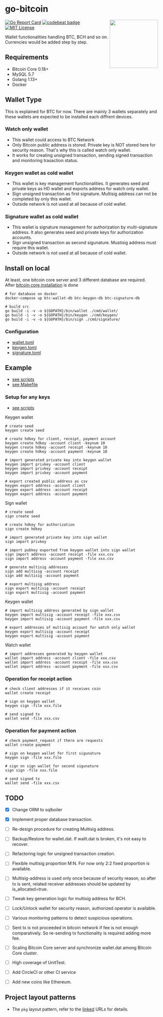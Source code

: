 # go-bitcoin

<img align="right" width="159px" src="https://raw.githubusercontent.com/hiromaily/go-bitcoin/master/images/bitcoin-img.svg?sanitize=true">

[![Go Report Card](https://goreportcard.com/badge/github.com/hiromaily/go-bitcoin)](https://goreportcard.com/report/github.com/hiromaily/go-bitcoin)
[![codebeat badge](https://codebeat.co/badges/792a7c07-2352-4b7e-8083-0a323368b26f)](https://codebeat.co/projects/github-com-hiromaily-go-bitcoin-master)
[![MIT License](http://img.shields.io/badge/license-MIT-blue.svg?style=flat)](https://raw.githubusercontent.com/hiromaily/go-gin-wrapper/master/LICENSE)

Wallet functionalities handling BTC, BCH and so on. Currencies would be added step by step.

## Requirements
- Bitcoin Core 0.18+
- MySQL 5.7
- Golang 1.13+
- Docker

## Wallet Type
This is explained for BTC for now.
There are mainly 3 wallets separately and these wallets are expected to be installed each diffrent devices.

### Watch only wallet
- This wallet could access to BTC Network
- Only Bitcoin public address is stored. Private key is NOT stored here for security reason. That's why this is called watch only wallet.
- It works for creating unsigned transaction, sending signed transaction and monitoring trasaction status.

### Keygen wallet as cold wallet
- This wallet is key management functionalities. It generates seed and private keys as HD wallet and exports address for watch only wallet.
- Sign unsigned transaction as first signature. Multisig address can not be completed by only this wallet.
- Outside network is not used at all because of cold wallet.

### Signature wallet as cold wallet
- This wallet is signature management for authorization by multi-signature address. It also generates seed and private keys for authorization accounts.
- Sign unsigned transaction as second sigunature. Mustisig address must require this wallet.
- Outside network is not used at all because of cold wallet.


## Install on local
At least, one bitcoin core server and 3 different database are required.  
After [bitcoin core installation](https://github.com/bitcoin/bitcoin/blob/master/doc/build-osx.md) is done
```
# for database on docker
docker-compose up btc-wallet-db btc-keygen-db btc-signature-db

# build src
go build -i -v -o ${GOPATH}/bin/wallet ./cmd/wallet/
go build -i -v -o ${GOPATH}/bin/keygen ./cmd/keygen/
go build -i -v -o ${GOPATH}/bin/sign ./cmd/signature/
```

### Configuration
- [wallet.toml](https://github.com/hiromaily/go-bitcoin/blob/master/data/config/btc/wallet.toml)
- [keygen.toml](https://github.com/hiromaily/go-bitcoin/blob/master/data/config/btc/keygen.toml)
- [signature.toml](https://github.com/hiromaily/go-bitcoin/blob/master/data/config/btc/signature.toml)

## Example
- [see scripts](https://github.com/hiromaily/go-bitcoin/tree/master/scripts/operation)
- [see Makefile](https://github.com/hiromaily/go-bitcoin/blob/master/Makefile)

### Setup for any keys
- [see scripts](https://github.com/hiromaily/go-bitcoin/blob/master/scripts/operation/generate-key-local.sh)

Keygen wallet
```
# create seed
keygen create seed

# create hdkey for client, receipt, payment account
keygen create hdkey -account client -keynum 10
keygen create hdkey -account receipt -keynum 10
keygen create hdkey -account payment -keynum 10

# import generated private key into keygen wallet
keygen import privkey -account client
keygen import privkey -account receipt
keygen import privkey -account payment

# export created public address as csv
keygen export address -account client
keygen export address -account receipt
keygen export address -account payment
```

Sign wallet
```
# create seed
sign create seed

# create hdkey for authorization
sign create hdkey

# import generated private key into sign wallet
sign import privkey

# import pubkey exported from keygen wallet into sign wallet
sign import address -account receipt -file xxx.csv
sign import address -account payment -file xxx.csv

# generate multisig addresses
sign add multisig -account receipt
sign add multisig -account payment

# export multisig address
sign export multisig -account receipt
sign export multisig -account payment
```

Keygen wallet
```
# import multisig address generated by sign wallet
keygen import multisig -account receipt -file xxx.csv
keygen import multisig -account payment -file xxx.csv

# export addresses of multisig account for watch only wallet
keygen export multisig -account receipt
keygen export multisig -account payment
```

Watch wallet
```
# import addresses generated by keygen wallet
wallet import address -account client -file xxx.csv
wallet import address -account receipt -file xxx.csv
wallet import address -account payment -file xxx.csv
```

### Operation for receipt action
```
# check client addresses if it receives coin
wallet create receipt

# sign on keygen wallet
keygen sign -file xxx.file

# send signed tx
wallet send -file xxx.csv

```

### Operation for payment action
```
# check payment_request if there are requests
wallet create payment

# sign on keygen wallet for first sigunature
keygen sign -file xxx.file

# sign on sign wallet for second sigunature
sign sign -file xxx.file

# send signed tx
wallet send -file xxx.csv

```

## TODO
- [x] Change ORM to sqlboiler
- [x] Implement proper database transaction.
- [ ] Re-design procedure for creating Multisig address.
- [ ] Backup/Restore for wallet.dat. If wallt.dat is broken, it's not easy to recover.
- [ ] Refactoring logic for unsigned transaction creation.
- [ ] Flexible multisig proportion M:N. For now only 2:2 fixed proportion is available.
- [ ] Multisig-address is used only once because of security reason, so after tx is sent, related receiver addresses should be updated by is_allocated=true.
- [ ] Tweak key generation logic for multisig address for BCH.
- [ ] Lock/Unlock wallet for security reason, authorized operator is available.
- [ ] Various monitoring patterns to detect suspicious operations.
- [ ] Sent tx is not proceeded in bitcoin network if fee is not enough comparatively. So re-sending tx functionality is required adding more fee.
- [ ] Scaling Bitcoin Core server and synchronize wallet.dat among Bitcoin Core cluster.
- [ ] High coverage of UnitTest.
- [ ] Add CircleCI or other CI service
- [ ] Add new coins like Ethereum.


## Project layout patterns
- The `pkg` layout pattern, refer to the [linked](https://medium.com/golang-learn/go-project-layout-e5213cdcfaa2) URLs for details.